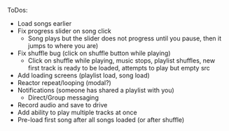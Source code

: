 ToDos:

- Load songs earlier
- Fix progress slider on song click
    - Song plays but the slider does not progress until you pause, then it jumps to where you are)
- Fix shuffle bug (click on shuffle button while playing)
    - Click on shuffle while playing, music stops, playlist shuffles, new first track is ready to be loaded, attempts to play but empty src
- Add loading screens (playlist load, song load)
- Reactor repeat/looping (modal?)
- Notifications (someone has shared a playlist with you)
    - Direct/Group messaging
- Record audio and save to drive
- Add ability to play multiple tracks at once
- Pre-load first song after all songs loaded (or after shuffle)
